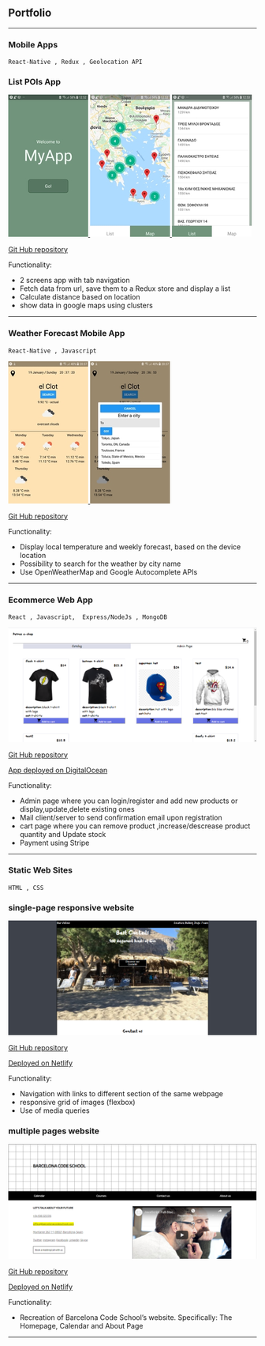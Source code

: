 ## Portfolio 

---

### Mobile Apps
    React-Native , Redux , Geolocation API

### List POIs App

<a href="https://github.com/petroula861/react_native_POIS"><img src="images/mobileapp_pois_1x15.jpg?raw=true"/>    <img src="images/mobileapp_pois_4x15.jpg?raw=true"/>    <img src="images/mobileapp_pois_3x15.jpg?raw=true"/>

<a href="https://github.com/petroula861/react_native_POIS">Git Hub repository</a>

Functionality: 
- 2 screens app with tab navigation
- Fetch data from url, save them to a Redux store and display a list
- Calculate distance based on location
- show data in google maps using clusters

---

### Weather Forecast Mobile App
    React-Native , Javascript

<a href="https://github.com/petroula861/react_native/tree/master/weatherapp">    <img src="images/weatherapp1_x15.jpg?raw=true"/>    <img src="images/weatherapp2x15.jpg?raw=true"/></a>

<a href="https://github.com/petroula861/react_native/tree/master/weatherapp">Git Hub repository</a>

Functionality: 
- Display local temperature and weekly forecast, based on the device location
- Possibility to search for the weather by city name
- Use OpenWeatherMap and Google Autocomplete APIs

---

### Ecommerce Web App
    React , Javascript,  Express/NodeJs , MongoDB

<a href="https://github.com/petroula861/02_react_express/tree/master/ecommerce_app"><img src="images/ecommerceapp.png?raw=true"/></a>

<a href="https://github.com/petroula861/02_react_express/tree/master/ecommerce_app">Git Hub repository</a>

<a href="http://188.166.7.202:3000/">App deployed on DigitalOcean</a>

Functionality: 
- Admin page where you can login/register and add new products or display,update,delete existing ones
- Mail client/server to send confirmation email upon registration
- cart page where you can remove product ,increase/descrease product quantity and Update stock
- Payment using Stripe

---

### Static Web Sites
    HTML , CSS

### single-page responsive website
  
  <a href="https://htmlproject1.netlify.com/"><img src="images/project1new.png?raw=true"/></a>

  <a href="https://github.com/petroula861/css_html/tree/master/01_singlepage_website">Git Hub repository</a>

  <a href="https://htmlproject1.netlify.com/">Deployed on Netlify</a>
  
  Functionality: 
  - Navigation with links to different section of the same webpage
  - responsive grid of images (flexbox)
  - Use of media queries

### multiple pages website 
   
   <a href="https://htmlproject2.netlify.com/"><img src="images/project2.png?raw=true"/></a>

   <a href="https://github.com/petroula861/css_html/tree/master/02_4_pages_bcs_website">Git Hub repository</a>

   <a href="https://htmlproject2.netlify.com/">Deployed on Netlify</a>
  
  Functionality: 
  - Recreation of Barcelona Code School’s website. Specifically: The Homepage, Calendar and About Page
  
---
